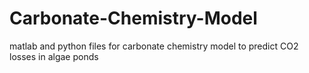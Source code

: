 # Carbonate-Chemistry-Model
matlab and python files for carbonate chemistry model to predict CO2 losses in algae ponds
